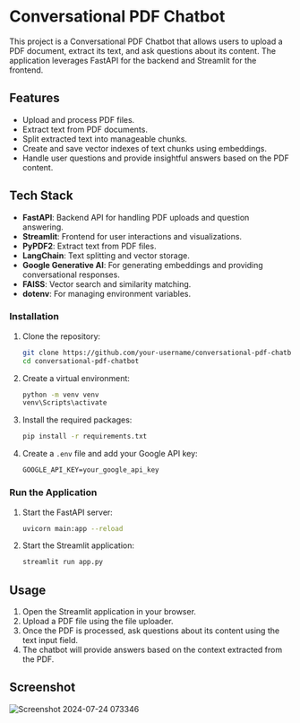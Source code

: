 # Conversational PDF Chatbot

This project is a Conversational PDF Chatbot that allows users to upload a PDF document, extract its text, and ask questions about its content. The application leverages FastAPI for the backend and Streamlit for the frontend.

## Features

- Upload and process PDF files.
- Extract text from PDF documents.
- Split extracted text into manageable chunks.
- Create and save vector indexes of text chunks using embeddings.
- Handle user questions and provide insightful answers based on the PDF content.

## Tech Stack

- **FastAPI**: Backend API for handling PDF uploads and question answering.
- **Streamlit**: Frontend for user interactions and visualizations.
- **PyPDF2**: Extract text from PDF files.
- **LangChain**: Text splitting and vector storage.
- **Google Generative AI**: For generating embeddings and providing conversational responses.
- **FAISS**: Vector search and similarity matching.
- **dotenv**: For managing environment variables.

### Installation

1. Clone the repository:
    ```sh
    git clone https://github.com/your-username/conversational-pdf-chatbot.git
    cd conversational-pdf-chatbot
    ```

2. Create a virtual environment:
    ```sh
    python -m venv venv
    venv\Scripts\activate
    ```

3. Install the required packages:
    ```sh
    pip install -r requirements.txt
    ```

4. Create a `.env` file and add your Google API key:
    ```
    GOOGLE_API_KEY=your_google_api_key
    ```

### Run the Application

1. Start the FastAPI server:
    ```sh
    uvicorn main:app --reload
    ```

2. Start the Streamlit application:
    ```sh
    streamlit run app.py
    ```

## Usage

1. Open the Streamlit application in your browser.
2. Upload a PDF file using the file uploader.
3. Once the PDF is processed, ask questions about its content using the text input field.
4. The chatbot will provide answers based on the context extracted from the PDF.

## Screenshot

![Screenshot 2024-07-24 073346](https://github.com/user-attachments/assets/702b6755-ad57-42b9-90f4-1f0e2e45a43d)
